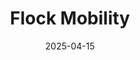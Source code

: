 ---  
layout: startup_page  
title: "Flock Mobility"  
id: "flockmobility.com"  
permalink: "/flockmobilityflockmobility.com04152025/"  
website: "https://flockmobility.com/"  
funding_round: ""  
funding_amount: "£1M"  
investors: "Gareth Williams, Boston-based family office"  
about: "Flock Mobility provides an AI-driven platform that helps organizations arrange shared electric vehicle (EV) transport. It matches EV supply with real-time demand for various use cases, including employee shuttles and on-demand ride sharing. Its modular platform design allows for adaptability to varying demand patterns and improved fleet utilization."  
markets: "Transportation, AI, IT Management, Apps"  
hq: "Edinburgh, Scotland, United Kingdom"  
founded_year: "2020"  
linkedin: "https://www.linkedin.com/company/flock-mobility"  
twitter: "https://twitter.com/together_flock"  
instagram: ""  
facebook: "https://www.facebook.com/flockmobility"  
crunchbase: "https://www.crunchbase.com/organization/flock-mobility"  
pitchbook: ""  

date_display: "15-Apr-2025"  
date: "2025-04-15"

# SEO Optimization  
meta_title: "Flock Mobility -  Funding (£1M)"  
meta_description: "Flock Mobility, Flock Mobility provides an AI-driven platform that helps organizations arrange shared electric vehicle (EV) transport. It matches EV supply with real-..."  
meta_keywords: "Flock Mobility, Transportation, AI, IT Management, Apps,  funding"  
canonical_url: "https://startup.projectstartups.com/flockmobilityflockmobility.com04152025/"  
---